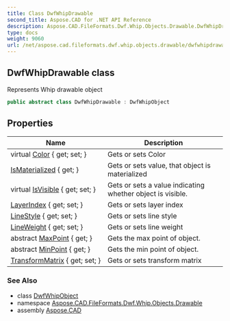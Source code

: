```yaml
---
title: Class DwfWhipDrawable
second_title: Aspose.CAD for .NET API Reference
description: Aspose.CAD.FileFormats.Dwf.Whip.Objects.Drawable.DwfWhipDrawable class. Represents Whip drawable object
type: docs
weight: 9060
url: /net/aspose.cad.fileformats.dwf.whip.objects.drawable/dwfwhipdrawable/
---
```

## DwfWhipDrawable class

Represents Whip drawable object

```csharp
public abstract class DwfWhipDrawable : DwfWhipObject
```

## Properties

| Name | Description |
| --- | --- |
| virtual [Color](../../aspose.cad.fileformats.dwf.whip.objects.drawable/dwfwhipdrawable/color/) { get; set; } | Gets or sets Color |
| [IsMaterialized](../../aspose.cad.fileformats.dwf.whip.objects/dwfwhipobject/ismaterialized/) { get; } | Gets or sets value, that object is materialized |
| virtual [IsVisible](../../aspose.cad.fileformats.dwf.whip.objects.drawable/dwfwhipdrawable/isvisible/) { get; set; } | Gets or sets a value indicating whether object is visible. |
| [LayerIndex](../../aspose.cad.fileformats.dwf.whip.objects.drawable/dwfwhipdrawable/layerindex/) { get; set; } | Gets or sets layer index |
| [LineStyle](../../aspose.cad.fileformats.dwf.whip.objects.drawable/dwfwhipdrawable/linestyle/) { get; set; } | Gets or sets line style |
| [LineWeight](../../aspose.cad.fileformats.dwf.whip.objects.drawable/dwfwhipdrawable/lineweight/) { get; set; } | Gets or sets line weight |
| abstract [MaxPoint](../../aspose.cad.fileformats.dwf.whip.objects.drawable/dwfwhipdrawable/maxpoint/) { get; } | Gets the max point of object. |
| abstract [MinPoint](../../aspose.cad.fileformats.dwf.whip.objects.drawable/dwfwhipdrawable/minpoint/) { get; } | Gets the min point of object. |
| [TransformMatrix](../../aspose.cad.fileformats.dwf.whip.objects.drawable/dwfwhipdrawable/transformmatrix/) { get; set; } | Gets or sets transform matrix |

### See Also

* class [DwfWhipObject](../../aspose.cad.fileformats.dwf.whip.objects/dwfwhipobject/)
* namespace [Aspose.CAD.FileFormats.Dwf.Whip.Objects.Drawable](../../aspose.cad.fileformats.dwf.whip.objects.drawable/)
* assembly [Aspose.CAD](../../)


